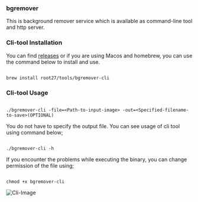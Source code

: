 ### bgremover

This is background remover service which is available as command-line tool and http server.


### Cli-tool Installation

You can find [releases](https://github.com/root27/bgremover/releases) or if you are using Macos and homebrew, you can use the command below to install and use.

```code

brew install root27/tools/bgremover-cli

```

### Cli-tool Usage

```code

./bgremover-cli -file=<Path-to-input-image> -out=<Specified-filename-to-save>(OPTIONAL)

```

You do not have to specify the output file. You can see usage of cli tool using command below;

```code

./bgremover-cli -h

```

If you encounter the problems while executing the binary, you can change permission of the file using;

```code

chmod +x bgremover-cli

```
![Cli-Image](https://raw.githubusercontent/root27/bgremover/master/.github/assets/cli-image.png)







